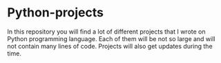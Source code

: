 # Python-projects

In this repository you will find a lot of different projects that I wrote on Python programming language. Each of them will be not so large and will not contain many lines of code. Projects will also get updates during the time.
